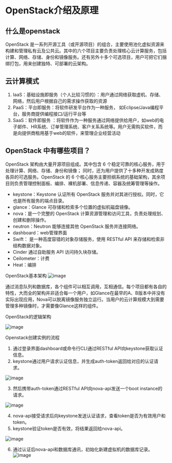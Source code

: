 # OpenStack介绍及原理

## 什么是openstack
OpenStack 是一系列开源工具（或开源项目）的组合，主要使用池化虚拟资源来构建和管理私有云及公共云。其中的六个项目主要负责处理核心云计算服务，包括计算、网络、存储、身份和镜像服务。还有另外十多个可选项目，用户可把它们捆绑打包，用来创建独特、可部署的云架构。

## 云计算模式
1. IaaS：基础设施即服务（个人比较习惯的）：用户通过网络获取虚机、存储、网络，然后用户根据自己的需求操作获取的资源
2. PaaS：平台即服务：将软件研发平台作为一种服务， 如Eclipse/Java编程平台，服务商提供编程接口/运行平台等
3. SaaS：软件即服务 ：将软件作为一种服务通过网络提供给用户，如web的电子邮件、HR系统、订单管理系统、客户关系系统等。用户无需购买软件，而是向提供商租用基于web的软件，来管理企业经营活动

## OpenStack 中有哪些项目？
OpenStack 架构由大量开源项目组成。其中包含 6 个稳定可靠的核心服务，用于处理计算、网络、存储、身份和镜像； 同时，还为用户提供了十多种开发成熟度各异的可选服务。OpenStack 的 6 个核心服务主要担纲系统的基础架构，其余项目则负责管理控制面板、编排、裸机部署、信息传递、容器及统筹管理等操作。

* keystone：Keystone 认证所有 OpenStack 服务并对其进行授权。同时，它也是所有服务的端点目录。
* glance：Glance 可存储和检索多个位置的虚拟机磁盘镜像。
* nova：是一个完整的 OpenStack 计算资源管理和访问工具，负责处理规划、创建和删除操作。
* neutron：Neutron 能够连接其他 OpenStack 服务并连接网络。
* dashboard：web管理界面
* Swift： 是一种高度容错的对象存储服务，使用 RESTful API 来存储和检索非结构数据对象。
* Cinder 通过自助服务 API 访问持久块存储。
* Ceilometer：计费
* Heat：编排

OpenStack基本架构
![image](https://user-images.githubusercontent.com/87458342/134774086-61c2d017-78c3-4c52-ad22-2064000ffde9.png)

通过消息队列和数据库，各个组件可以相互调用，互相通信。每个项目都有各自的特性，大而全的架构并非适合每一个用户，如Glance在最早的A、B版本中并没有实际出现应用，Nova可以脱离镜像服务独立运行。当用户的云计算规模大到需要管理多种镜像时，才需要像Glance这样的组件。

OpenStack的逻辑架构

![image](https://user-images.githubusercontent.com/87458342/134774101-d9668943-34dd-4c65-9422-1704373a6337.png)

Openstack创建实例的流程
1. 通过登录界面dashboard或命令行CLI通过RESTful API向keystone获取认证信息。
2. keystone通过用户请求认证信息，并生成auth-token返回给对应的认证请求。

![image](https://user-images.githubusercontent.com/87458342/134774161-ef0996b7-4058-4678-b507-f573ab37ecb8.png)

3. 然后携带auth-token通过RESTful API向nova-api发送一个boot instance的请求。

![image](https://user-images.githubusercontent.com/87458342/134774209-5fc24180-ffb6-45a1-ac79-0a7bca7b8bb8.png)

4. nova-api接受请求后向keystone发送认证请求，查看token是否为有效用户和token。
5. keystone验证token是否有效，将结果返回给nova-api。

![image](https://user-images.githubusercontent.com/87458342/134774236-e1cc68f4-d080-417f-87f8-7a1280429763.png)

6. 通过认证后nova-api和数据库通讯，初始化新建虚拟机的数据库记录。
![image](https://user-images.githubusercontent.com/87458342/134774269-4d509101-8a94-4151-981e-820d095a2611.png)




